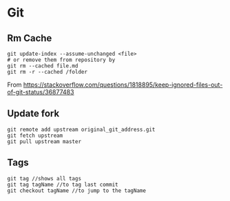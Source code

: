 # Git

## Rm Cache

```shell
git update-index --assume-unchanged <file>
# or remove them from repository by
git rm --cached file.md
git rm -r --cached /folder
```

From <https://stackoverflow.com/questions/1818895/keep-ignored-files-out-of-git-status/36877483> 

## Update fork

```shell
git remote add upstream original_git_address.git
git fetch upstream 
git pull upstream master
```

## Tags

```shell
git tag //shows all tags
git tag tagName //to tag last commit
git checkout tagName //to jump to the tagName
```